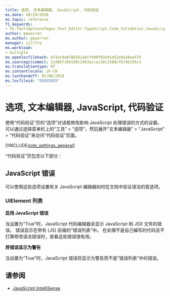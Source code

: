 ```yaml
---
title: 选项, 文本编辑器, JavaScript, 代码验证
ms.date: 10/29/2018
ms.topic: reference
f1_keywords:
- VS.ToolsOptionsPages.Text_Editor.TypeScript.Code_Validation.JavaScript_Errors
author: gewarren
ms.author: gewarren
manager: jillfra
ms.workload:
- multiple
ms.openlocfilehash: 6f42cda0f80261a0cf499f03e01d52e9a10ae475
ms.sourcegitcommit: 21d667104199c2493accec20c2388cf674b195c3
ms.translationtype: HT
ms.contentlocale: zh-CN
ms.lasthandoff: 02/08/2019
ms.locfileid: "55925925"
---
```

# <a name="options-text-editor-javascript-code-validation"></a>选项, 文本编辑器, JavaScript, 代码验证
使用“代码验证”页的“选项”对话框修改影响 JavaScript 处理错误的方式的设置。 可以通过选择菜单栏上的“工具” > “选项”，然后展开“文本编辑器” > “JavaScript” > “代码验证”来访问“代码验证”页面。

[!INCLUDE[note_settings_general](../../data-tools/includes/note_settings_general_md.md)]

“代码验证”页包含以下部分：

## <a name="javascript-errors"></a>JavaScript 错误
 可以使用这些选项设置有关 JavaScript 编辑器如何在文档中验证语法的首选项。

### <a name="uielement-list"></a>UIElement 列表
 **启用 JavaScript 错误**

 当设置为“True”时，JavaScript 代码编辑器会显示 JavaScript 和 JSX 文件的错误。 错误显示在带有 (JS) 前缀的“错误列表”中。 在处理不是自己编写的代码且不打算修改语法错误时，查看这些错误很有用。

 **将错误显示为警告**

 当设置为“True”时，JavaScript 错误将显示为警告而不是”错误列表”中的错误。

## <a name="see-also"></a>请参阅

- [JavaScript IntelliSense](../../ide/javascript-intellisense.md)